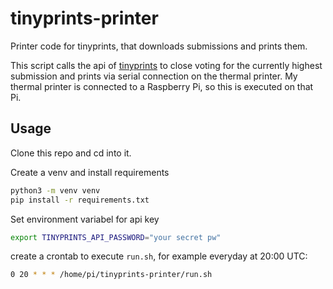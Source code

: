 # tinyprints-printer
Printer code for tinyprints, that downloads submissions and prints them.

This script calls the api of [tinyprints](https://github.com/StefanAvra/tinyprints) to close voting for the currently highest submission and prints via serial connection on the thermal printer. My thermal printer is connected to a Raspberry Pi, so this is executed on that Pi.

## Usage

Clone this repo and cd into it.

Create a venv and install requirements
```sh
python3 -m venv venv
pip install -r requirements.txt
```
Set environment variabel for api key
```sh
export TINYPRINTS_API_PASSWORD="your secret pw"
```
create a crontab to execute ```run.sh```, for example everyday at 20:00 UTC:
```sh
0 20 * * * /home/pi/tinyprints-printer/run.sh
```